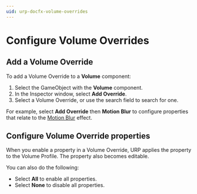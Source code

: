 ```yaml
---
uid: urp-docfx-volume-overrides
---
```

# Configure Volume Overrides

## Add a Volume Override

To add a Volume Override to a **Volume** component:

1. Select the GameObject with the **Volume** component.
2. In the Inspector window, select **Add Override**.
3. Select a Volume Override, or use the search field to search for one.

For example, select **Add Override** then **Motion Blur** to configure properties that relate to the [Motion Blur](Post-processing-Motion-Blur.md) effect.

## Configure Volume Override properties

When you enable a property in a Volume Override, URP applies the property to the Volume Profile. The property also becomes editable.

You can also do the following:

- Select **All** to enable all properties.
- Select **None** to disable all properties.
